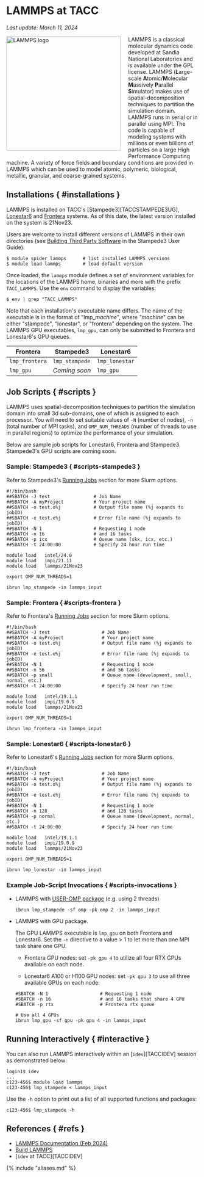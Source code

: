 # LAMMPS at TACC
*Last update: March 11, 2024*

<img style="float:left; padding-bottom:20px; padding-right:20px; width:300px;" alt="LAMMPS logo" src="../imgs/lammps-logo.png">LAMMPS is a classical molecular dynamics code developed at Sandia National Laboratories and is available under the GPL license. LAMMPS (<b>L</b>arge-scale <b>A</b>tomic/<b>M</b>olecular <b>M</b>assively <b>P</b>arallel <b>S</b>imulator) makes use of spatial-decomposition techniques to partition the simulation domain.  LAMMPS runs in serial or in parallel using MPI. The code is capable of modeling systems with millions or even billions of particles on a large High Performance Computing machine. A variety of force fields and boundary conditions are provided in LAMMPS which can be used to model atomic, polymeric, biological, metallic, granular, and coarse-grained systems.


## Installations { #installations }

LAMMPS is installed on TACC's [Stampede3][TACCSTAMPEDE3UG], [Lonestar6](../hpc/lonestar6.md) and [Frontera](../hpc/frontera.md) systems. As of this date, the latest version installed on the system is 21Nov23.

Users are welcome to install different versions of LAMMPS in their own directories (see [Building Third Party Software](../../hpc/stampede3/#building) in the Stampede3 User Guide).

``` cmd-line
$ module spider lammps      # list installed LAMMPS versions
$ module load lammps        # load default version
```

Once loaded, the `lammps` module defines a set of environment variables for the locations of the LAMMPS home, binaries and more with the prefix `TACC_LAMMPS`. Use the `env` command to display the variables:

``` cmd-line
$ env | grep "TACC_LAMMPS"
```

Note that each installation's executable name differs. The name of the executable is in the format of "lmp_*machine*", where *"machine*" can be either "stampede", "lonestar", or "frontera" depending on the system. The LAMMPS GPU executables, `lmp_gpu`, can only be submitted to Frontera and Lonestar6's GPU queues.

Frontera     | Stampede3    | Lonestar6
--           | --           | --
`lmp_frontera` | `lmp_stampede` | `lmp_lonestar`
`lmp_gpu`      | *Coming soon*           | `lmp_gpu`

## Job Scripts { #scripts }

LAMMPS uses spatial-decomposition techniques to partition the simulation domain into small 3d sub-domains, one of which is assigned to each processor. You will need to set suitable values of `-N` (number of nodes), `-n` (total number of MPI tasks), and `OMP_NUM_THREADS` (number of threads to use in parallel regions) to optimize the performance of your simulation.

Below are sample job scripts for Lonestar6, Frontera and Stampede3.  Stampede3's GPU scripts are coming soon.

### Sample: Stampede3 { #scripts-stampede3 } 

Refer to Stampede3's [Running Jobs](../../hpc/stampede3/#running) section for more Slurm options. 

```job-script
#!/bin/bash
##SBATCH -J test                # Job Name
##SBATCH -A myProject           # Your project name 
##SBATCH -o test.o%j            # Output file name (%j expands to jobID)
##SBATCH -e test.e%j            # Error file name (%j expands to jobID)
##SBATCH -N 1                   # Requesting 1 node
##SBATCH -n 16                  # and 16 tasks
##SBATCH -p icx                 # Queue name (skx, icx, etc.)
##SBATCH -t 24:00:00            # Specify 24 hour run time

module load   intel/24.0
module load   impi/21.11
module load   lammps/21Nov23

export OMP_NUM_THREADS=1   

ibrun lmp_stampede -in lammps_input
```
### Sample: Frontera { #scripts-frontera }

Refer to Frontera's [Running Jobs](../../hpc/frontera/#running) section for more Slurm options. 

``` job-script
#!/bin/bash
##SBATCH -J test                   # Job Name
##SBATCH -A myProject              # Your project name 
##SBATCH -o test.o%j               # Output file name (%j expands to jobID)
##SBATCH -e test.e%j               # Error file name (%j expands to jobID)
##SBATCH -N 1                      # Requesting 1 node
##SBATCH -n 56                     # and 56 tasks
##SBATCH -p small                  # Queue name (development, small, normal, etc.)
##SBATCH -t 24:00:00               # Specify 24 hour run time

module load   intel/19.1.1
module load   impi/19.0.9
module load   lammps/21Nov23

export OMP_NUM_THREADS=1   

ibrun lmp_frontera -in lammps_input
```

### Sample: Lonestar6 { #scripts-lonestar6 }

Refer to Lonestar6's [Running Jobs](../../hpc/lonestar6/#running) section for more Slurm options. 

``` job-script
#!/bin/bash
##SBATCH -J test                   # Job Name
##SBATCH -A myProject              # Your project name 
##SBATCH -o test.o%j               # Output file name (%j expands to jobID)
##SBATCH -e test.e%j               # Error file name (%j expands to jobID)
##SBATCH -N 1                      # Requesting 1 node
##SBATCH -n 128                    # and 128 tasks
##SBATCH -p normal                 # Queue name (development, normal, etc.)
##SBATCH -t 24:00:00               # Specify 24 hour run time

module load   intel/19.1.1
module load   impi/19.0.9
module load   lammps/21Nov23

export OMP_NUM_THREADS=1   

ibrun lmp_lonestar -in lammps_input
```


### Example Job-Script Invocations { #scripts-invocations }

* LAMMPS with [USER-OMP package](https://docs.lammps.org/Speed_omp.html) (e.g. using 2 threads)

	``` job-script
	ibrun lmp_stampede -sf omp -pk omp 2 -in lammps_input
	```

* LAMMPS with GPU package.  

	The GPU LAMMPS executable is `lmp_gpu` on both Frontera and Lonestar6. Set the `-n` directive to a value > 1 to let more than one MPI task share one GPU.

	* Frontera GPU nodes: set `-pk gpu 4` to utilize all four RTX GPUs available on each node. 

	* Lonestar6 A100 or H100 GPU nodes: set `-pk gpu 3` to use all three available GPUs on each node. 

	``` job-script
	#SBATCH -N 1                   # Requesting 1 node
	#SBATCH -n 16                  # and 16 tasks that share 4 GPU
	#SBATCH -p rtx                 # Frontera rtx queue
	
	# Use all 4 GPUs
	ibrun lmp_gpu -sf gpu -pk gpu 4 -in lammps_input
	```

## Running Interactively  { #interactive }

You can also run LAMMPS interactively within an [`idev`][TACCIDEV] session as demonstrated below:

``` cmd-line
login1$ idev
...
c123-456$ module load lammps
c123-456$ lmp_stampede < lammps_input
```
Use the `-h` option to print out a list of all supported functions and packages:

``` cmd-line
c123-456$ lmp_stampede -h
```

## References { #refs }

* [LAMMPS Documentation (Feb 2024)](https://docs.lammps.org/Manual.html)
* [Build LAMMPS](https://docs.lammps.org/Build.html)
* [`idev` at TACC][TACCIDEV]

{% include "aliases.md" %}
